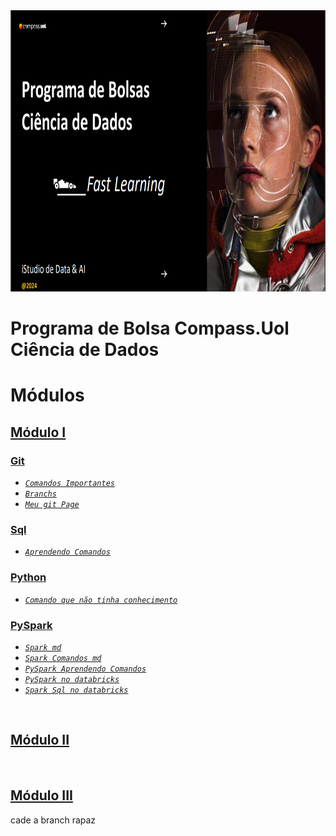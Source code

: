 <div align="center">
  <img src="Img/ImgIlustrativa.png" height=450px width=800px"/>
</div>

# Programa de Bolsa Compass.Uol Ciência de Dados

# Módulos
## [Módulo I](/Modulo%20I%20/)
### [Git](/Modulo%20I/Parte1-Git/)
  * [*`Comandos Importantes`*](/Modulo%20I/Parte1-Git/comandosGitFundamentais.md)
  * [*`Branchs`*](/Modulo%20I/Parte1-Git/branch.md)
  * [*`Meu git Page`*](https://kaladabrio2020.github.io/)
### [Sql](/Modulo%20I/Parte2-Sql/)
  * [*`Aprendendo Comandos`*](/Modulo%20I/Parte2-Sql/ComandosImportantes.md)
### [Python](/Modulo%20I/Parte3-Python)
  * [*`Comando que não tinha conhecimento`*](/Modulo%20I/Parte3-Python/comandoQueNaoSabia.ipynb)
### [PySpark](/Modulo%20I/Parte5-Spark/)
  * [*`Spark md`*](/Modulo%20I/Parte5-Spark/markdown/spark.md)
  * [*`Spark Comandos md`*](/Modulo%20I/Parte5-Spark/markdown/SparkTerminal.md)
  * [*`PySpark Aprendendo Comandos`*](/Modulo%20I/Parte5-Spark/AprendendoSpark.ipynb)
  * [*`PySpark no databricks`*](/Modulo%20I/Parte5-Spark/AprendendoNoDataBricks.ipynb)
  * [*`Spark Sql no databricks`*](/Modulo%20I/Parte5-Spark/SparkSql.ipynb)

&nbsp;
## [Módulo II]()

&nbsp;
## [Módulo III]()

cade a branch rapaz 
